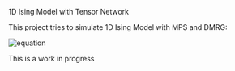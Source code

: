 
1D Ising Model with Tensor Network

This project tries to simulate 1D Ising Model with MPS and DMRG:


![equation](https://latex.codecogs.com/svg.image?H=-J\sum_{<ij>}S_i^z&space;S_j^z-h\sum_i&space;S^x_i&space;)

This is a work in progress
